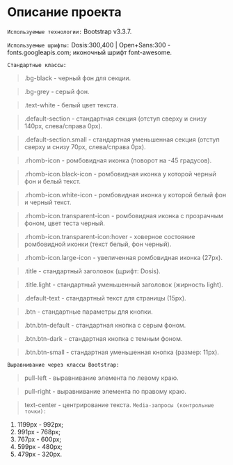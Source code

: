 # Описание проекта
`Используемые технологии:` Bootstrap v3.3.7.

`Используемые шрифты:` Dosis:300,400 | Open+Sans:300 - fonts.googleapis.com; иконочный шрифт font-awesome.

`Стандартные классы:` 
>.bg-black - черный фон для секции.

>.bg-grey - серый фон.

>.text-white - белый цвет текста.

>.default-section - стандартная секция (отступ сверху и снизу 140px, слева/справа 0px).

>.default-section.small - стандартная уменьшенная секция (отступ сверху и снизу 70px, слева/справа 0px).

>.rhomb-icon - ромбовидная иконка (поворот на -45 градусов).

>.rhomb-icon.black-icon - ромбовидная иконка у которой черный фон и белый текст.

>.rhomb-icon.white-icon - ромбовидная иконка у которой белый фон и черный текст.

>.rhomb-icon.transparent-icon - ромбовидная иконка с прозрачным фоном, цвет теста черный.

>.rhomb-icon.transparent-icon:hover - ховерное состояние ромбовидной иконки (текст белый, фон черный).

>.rhomb-icon.large-icon - увеличенная ромбовидная иконка (27px).

>.title - стандартный заголовок (щрифт: Dosis).

>.title.light - стандартный уменьшенный заголовок (жирность light).

>.default-text - стандартный текст для страницы (15px).

>.btn - стандартные параметры для кнопки.

>.btn.btn-default - стандартная кнопка с серым фоном.

>.btn.btn-dark - стандартная кнопка с темным фоном.

>.btn.btn-small - стандартная уменьшенная кнопка (размер: 11px).

`Выравнивание через классы Bootstrap:`
>pull-left - выравнивание элемента по левому краю.

>pull-right - выравнивание элемента по правому краю.

>text-center - центрирование текста.
`Media-запросы (контрольные точки):`
1. 1199px - 992px;
2. 991px - 768px;
3. 767px - 600px;
4. 599px - 480px;
5. 479px - 320px.